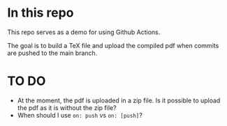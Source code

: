 # In this repo
This repo serves as a demo for using Github Actions.

The goal is to build a TeX file and upload the compiled pdf when commits are pushed to the main branch.

# TO DO
- At the moment, the pdf is uploaded in a zip file. Is it possible to upload the pdf as it is without the zip file?
- When should I use `on: push` vs `on: [push]`?

